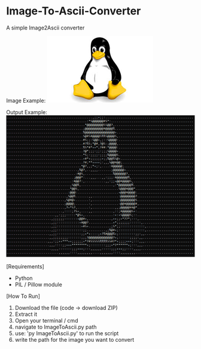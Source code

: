 # Image-To-Ascii-Converter
A simple Image2Ascii converter

Image Example:
![alt text](https://github.com/Two-Apes/Image-To-Ascii-Converter/blob/main/Test/Test%20Image.jpg?raw=true)

Output Example:
![alt text](https://github.com/Two-Apes/Image-To-Ascii-Converter/blob/main/Test/Test%20Image%20Output.png?raw=true)


[Requirements]
- Python
- PIL / Pillow module

[How To Run]
1. Download the file (code -> download ZIP)
2. Extract it
3. Open your terminal / cmd
4. navigate to ImageToAscii.py path
5. use: 'py ImageToAscii.py' to run the script
6. write the path for the image you want to convert
